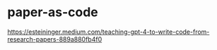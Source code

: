 # paper-as-code

https://esteininger.medium.com/teaching-gpt-4-to-write-code-from-research-papers-889a880fb4f0

